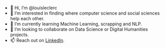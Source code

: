 - 👋 Hi, I’m @louisleclerc
- 👀 I’m interested in finding where computer science and social sciences help each other.
- 🌱 I’m currently learning Machine Learning, scrapping and NLP.
- 💞️ I’m looking to collaborate on Data Science or Digital Humanities projects.
- 📫 Reach out on [LinkedIn](https://www.linkedin.com/in/louisleclerc/).

<!---
louisleclerc/louisleclerc is a ✨ special ✨ repository because its `README.md` (this file) appears on your GitHub profile.
You can click the Preview link to take a look at your changes.
--->
